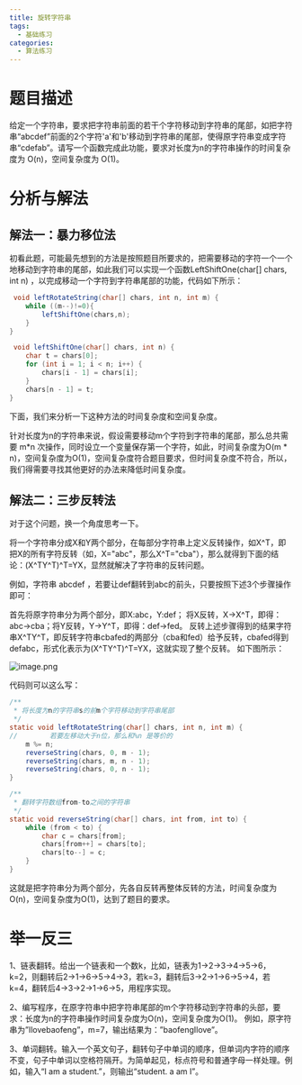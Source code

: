 ```yaml
---
title: 旋转字符串
tags:
  - 基础练习
categories:
  - 算法练习
---
```


# 题目描述
给定一个字符串，要求把字符串前面的若干个字符移动到字符串的尾部，如把字符串“abcdef”前面的2个字符'a'和'b'移动到字符串的尾部，使得原字符串变成字符串“cdefab”。请写一个函数完成此功能，要求对长度为n的字符串操作的时间复杂度为 O(n)，空间复杂度为 O(1)。
# 分析与解法
## 解法一：暴力移位法
初看此题，可能最先想到的方法是按照题目所要求的，把需要移动的字符一个一个地移动到字符串的尾部，如此我们可以实现一个函数LeftShiftOne(char[] chars, int n) ，以完成移动一个字符到字符串尾部的功能，代码如下所示：

```java
 void leftRotateString(char[] chars, int n, int m) {
    while ((m--)!=0){
        leftShiftOne(chars,n);
    }
}

 void leftShiftOne(char[] chars, int n) {
    char t = chars[0];
    for (int i = 1; i < n; i++) {
        chars[i - 1] = chars[i];
    }
    chars[n - 1] = t;
}
```

下面，我们来分析一下这种方法的时间复杂度和空间复杂度。

针对长度为n的字符串来说，假设需要移动m个字符到字符串的尾部，那么总共需要 m*n 次操作，同时设立一个变量保存第一个字符，如此，时间复杂度为O(m * n)，空间复杂度为O(1)，空间复杂度符合题目要求，但时间复杂度不符合，所以，我们得需要寻找其他更好的办法来降低时间复杂度。

## 解法二：三步反转法
对于这个问题，换一个角度思考一下。

将一个字符串分成X和Y两个部分，在每部分字符串上定义反转操作，如X^T，即把X的所有字符反转（如，X="abc"，那么X^T="cba"），那么就得到下面的结论：(X^TY^T)^T=YX，显然就解决了字符串的反转问题。

例如，字符串 abcdef ，若要让def翻转到abc的前头，只要按照下述3个步骤操作即可：

首先将原字符串分为两个部分，即X:abc，Y:def；
将X反转，X->X^T，即得：abc->cba；将Y反转，Y->Y^T，即得：def->fed。
反转上述步骤得到的结果字符串X^TY^T，即反转字符串cbafed的两部分（cba和fed）给予反转，cbafed得到defabc，形式化表示为(X^TY^T)^T=YX，这就实现了整个反转。
如下图所示：

![image.png](http://upload-images.jianshu.io/upload_images/3054656-aa22aec968215599.png?imageMogr2/auto-orient/strip%7CimageView2/2/w/1240)

代码则可以这么写：
```java
/**
 * 将长度为n的字符串s的前m个字符移动到字符串尾部
 */
static void leftRotateString(char[] chars, int n, int m) {
//        若要左移动大于n位，那么和%n 是等价的
    m %= n;
    reverseString(chars, 0, m - 1);
    reverseString(chars, m, n - 1);
    reverseString(chars, 0, n - 1);
}

/**
 * 翻转字符数组from-to之间的字符串
 */
static void reverseString(char[] chars, int from, int to) {
    while (from < to) {
        char c = chars[from];
        chars[from++] = chars[to];
        chars[to--] = c;
    }
}
```
这就是把字符串分为两个部分，先各自反转再整体反转的方法，时间复杂度为O(n)，空间复杂度为O(1)，达到了题目的要求。

# 举一反三
1、链表翻转。给出一个链表和一个数k，比如，链表为1→2→3→4→5→6，k=2，则翻转后2→1→6→5→4→3，若k=3，翻转后3→2→1→6→5→4，若k=4，翻转后4→3→2→1→6→5，用程序实现。

2、编写程序，在原字符串中把字符串尾部的m个字符移动到字符串的头部，要求：长度为n的字符串操作时间复杂度为O(n)，空间复杂度为O(1)。 例如，原字符串为”Ilovebaofeng”，m=7，输出结果为：”baofengIlove”。

3、单词翻转。输入一个英文句子，翻转句子中单词的顺序，但单词内字符的顺序不变，句子中单词以空格符隔开。为简单起见，标点符号和普通字母一样处理。例如，输入“I am a student.”，则输出“student. a am I”。
